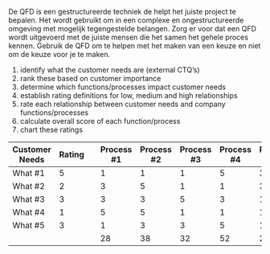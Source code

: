 De QFD is een gestructureerde techniek de helpt het juiste project te bepalen. Het wordt gebruikt om in een complexe en ongestructureerde omgeving met mogelijk tegengestelde belangen. Zorg er voor dat een QFD wordt uitgevoerd met de juiste mensen die het samen het gehele proces kennen. Gebruik de QFD om te helpen met het maken van een keuze en niet om de keuze voor je te maken.

1. identify what the customer needs are (external CTQ’s)
2. rank these based on customer importance
3. determine which functions/processes impact customer needs
4. establish rating definitions for low, medium and high relationships
5. rate each relationship between customer needs and company functions/processes
6. calculate overall score of each function/process
7. chart these ratings


| Customer Needs | Rating |   | Process #1 | Process #2 | Process #3 | Process #4 | Process #5 |
|----------------|--------|---|------------|------------|------------|------------|------------|
| What #1        | 5      |   | 1          | 1          | 1          | 5          | 3          |
| What #2        | 2      |   | 3          | 5          | 1          | 1          | 3          |
| What #3        | 3      |   | 3          | 3          | 5          | 3          | 1          |
| What #4        | 1      |   | 5          | 5          | 1          | 1          | 1          |
| What #5        | 3      |   | 1          | 3          | 3          | 5          | 1          |
|                |        |   | 28         | 38         | 32         | 52         | 28         |